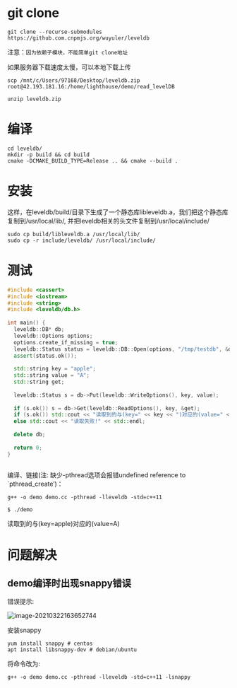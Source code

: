 # git clone

```
git clone --recurse-submodules https://github.com.cnpmjs.org/wuyuler/leveldb
```

注意：`因为依赖子模块，不能简单git clone地址`

如果服务器下载速度太慢，可以本地下载上传

```
scp /mnt/c/Users/97168/Desktop/leveldb.zip root@42.193.181.16:/home/lighthouse/demo/read_levelDB
```

```
unzip leveldb.zip
```

# 编译

```
cd leveldb/
mkdir -p build && cd build
cmake -DCMAKE_BUILD_TYPE=Release .. && cmake --build .
```

# 安装

这样，在leveldb/build/目录下生成了一个静态库libleveldb.a，我们把这个静态库复制到/usr/local/lib/, 并把leveldb相关的头文件复制到/usr/local/include/

```
sudo cp build/libleveldb.a /usr/local/lib/
sudo cp -r include/leveldb/ /usr/local/include/
```

# 测试

```c++
#include <cassert>
#include <iostream>
#include <string>
#include <leveldb/db.h>
 
int main() {
  leveldb::DB* db;
  leveldb::Options options;
  options.create_if_missing = true;
  leveldb::Status status = leveldb::DB::Open(options, "/tmp/testdb", &db);
  assert(status.ok());
 
  std::string key = "apple";
  std::string value = "A";
  std::string get;
 
  leveldb::Status s = db->Put(leveldb::WriteOptions(), key, value);
 
  if (s.ok()) s = db->Get(leveldb::ReadOptions(), key, &get);
  if (s.ok()) std::cout << "读取到的与(key=" << key << ")对应的(value=" << get << ")" << std::endl;
  else std::cout << "读取失败!" << std::endl;
 
  delete db;
 
  return 0;
}
 
```

编译、链接(注: 缺少-pthread选项会报错undefined reference to `pthread_create’)：

```
g++ -o demo demo.cc -pthread -lleveldb -std=c++11
```

```
$ ./demo
```

读取到的与(key=apple)对应的(value=A)

# 问题解决

## demo编译时出现snappy错误

错误提示:

![image-20210322163652744](https://gitee.com/yyjjtt/picture_bed/raw/master/img/image-20210322163652744.png)

安装snappy

```
yum install snappy # centos
apt install libsnappy-dev # debian/ubuntu
```

将命令改为:

```
g++ -o demo demo.cc -pthread -lleveldb -std=c++11 -lsnappy
```

